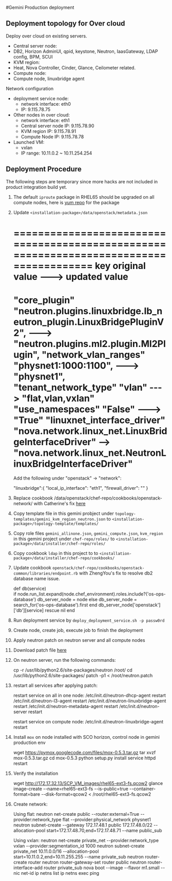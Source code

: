 #Gemini Production deployment

## Deployment topology for Over cloud

Deploy over cloud on existing servers.

* Central server node:
 * DB2, Horizon AdminUI, qpid, keystone, Neutron, IaasGateway, LDAP config, BPM, SCUI
* KVM region:
 * Heat, Nova Controller, Cinder, Glance, Ceilometer related.
* Compute node:
 * Compute node, linuxbridge agent 

Network configuration

* deployment service node: 
    * network interface: eth0
    * IP: 9.115.78.75
* Other nodes in over cloud: 
    * network interface: eth1
    * Central server node IP: 9.115.78.90
    * KVM region IP: 9.115.78.91
    * Compute Node IP: 9.115.78.78
* Launched VM:
    * vxlan  
    * IP range: 10.11.0.2 ~ 10.11.254.254


## Deployment Procedure

The following steps are temporary since more hacks are not included in product integration build yet.

1. The default `iproute` package in RHEL65 should be upgraded on all compute nodes, here is [yum repo](http://9.110.51.34/extention/iproute-2.6.32-130.el6ost.netns.2.x86_64.rpm) for the package

1. Update `<installation-package>/data/openstack/metadata.json`

    
    ========================================================================================
    key              original value  ---> updated value
    ========================================================================================
    "core_plugin"               "neutron.plugins.linuxbridge.lb_neutron_plugin.LinuxBridgePluginV2",  --->  "neutron.plugins.ml2.plugin.Ml2Plugin",
    "network_vlan_ranges"       "physnet1:1000:1100", ---> "physnet1",
    "tenant_network_type"       "vlan" --->  "flat,vlan,vxlan"
    "use_namespaces"            "False" --->   "True"
    "linuxnet_interface_driver" "nova.network.linux_net.LinuxBridgeInterfaceDriver" --> "nova.network.linux_net.NeutronLinuxBridgeInterfaceDriver"
    ========================================================================================

    Add the following under "openstack" -> "network":

    "linuxbridge":{
        "local_ip_interface": "eth1",
        "firewall_driver": ""
    }


1. Replace cookbook <installation-package>/data/openstack/chef-repo/cookbooks/openstack-network/ with Catherine's fix [here](http://172.16.0.11/jbe_setup/openstack-network.tgz)
1. Copy template file in this gemini probject under `topology-templates/gemini_kvm_region_neutron.json` to `<installation-package>/topology-template/templates/`
1. Copy role files `gemini_allinone.json`, `gemini_compute.json`, `kvm_region` in this gemini project under `chef-repo/roles/` to `<installation-package>/data/installer/chef-repo/roles/`
1. Copy cookbook `ldap` in this project to to `<installation-package>/data/installer/chef-repo/cookbooks/`
1. Update cookbook `openstack/chef-repo/cookbooks/openstack-common/libraries/endpoint.rb` with ZhengYou's fix to resolve db2 database name issue.


    def db(service)    
        if node.run_list.expand(node.chef_environment).roles.include?('os-ops-database')
          db_server_node = node
        else
          db_server_node = search_for('os-ops-database').first
        end
        db_server_node['openstack']['db'][service]
      rescue
        nil
      end


1. Run deployment service by `deploy_deployment_service.sh -p passw0rd`
1. Create node, create job, execute job to finish the deployment
1. Apply neutron patch on neutron server and all compute nodes
 1. Download patch file [here](http://9.181.26.252/jbe_setup/neutron.patch)
 1. On neutron server, run the following commands:


    cp -r /usr/lib/python2.6/site-packages/neutron /root/
    cd /usr/lib/python2.6/site-packages/
    patch -p1 < /root/neutron.patch
    
 1. restart all services after applying patch:
    

    restart service on all in one node:
    /etc/init.d/neutron-dhcp-agent restart
    /etc/init.d/neutron-l3-agent restart
    /etc/init.d/neutron-linuxbridge-agent restart
    /etc/init.d/neutron-metadata-agent restart
    /etc/init.d/neutron-server restart
    
    restart service on compute node:
    /etc/init.d/neutron-linuxbridge-agent restart


1. Install `mox` on node installed with SCO horizon, control node in gemini production env

    wget https://pymox.googlecode.com/files/mox-0.5.3.tar.gz
    tar xvzf mox-0.5.3.tar.gz
    cd mox-0.5.3
    python setup.py install
    service httpd restart 


1. Verify the installation


    wget http://172.17.32.13/SCP_VM_images/rhel65-ext3-fs.qcow2
    glance image-create --name=rhel65-ext3-fs --is-public=true --container-format=bare --disk-format=qcow2 < /root/rhel65-ext3-fs.qcow2


1. Create network:

    
    Using flat:
    neutron net-create public --router:external=True --provider:network_type flat --provider:physical_network physnet1
    neutron subnet-create  --gateway 172.17.48.1 public 172.17.48.0/22 --allocation-pool start=172.17.48.70,end=172.17.48.71 --name public_sub

    Using vxlan:
    neutron net-create private_net --provider:network_type vxlan --provider:segmentation_id 1000
    neutron subnet-create private_net 10.11.0.0/16  --allocation-pool start=10.11.0.2,end=10.11.255.255 --name private_sub
    neutron router-create router
    neutron router-gateway-set router public
    neutron router-interface-add router private_sub
    nova boot --image <image-id> --flavor m1.small --nic net-id <private net id> <vm name>
    ip netns list
    ip netns exec <netns-id> ping <vm ip in vxlan>


